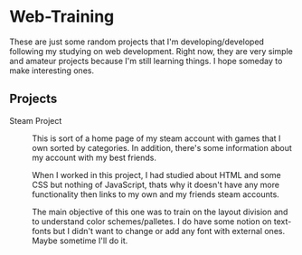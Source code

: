# Web-Training
These are just some random projects that I'm developing/developed following my studying on web development.
Right now, they are very simple and amateur projects because I'm still learning things. I hope someday to make interesting ones.

<h2>Projects</h2>

<dl>
<dt> Steam Project </dt>
<dd> <p>This is sort of a home page of my steam account with games that I own sorted by categories.
In addition, there's some information about my account with my best friends.</p>
<p> When I worked in this project, I had studied about HTML and some CSS but nothing of JavaScript, thats why it doesn't have any more 
functionality then links to my own and my friends steam accounts.</p>
<p>The main objective of this one was to train on the layout division and to understand color schemes/palletes. I do have some notion on
text-fonts but I didn't want to change or add any font with external ones. Maybe sometime I'll do it.</p>
</dd>
</dl>
